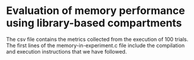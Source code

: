 <h1 style="font-size: 2em;">Evaluation of memory performance using library-based compartments</h1>

The csv file contains the metrics collected from the
execution of 100 trials. 
</br>
The first lines of the memory-in-experiment.c file include
the compilation and execution instructions that we have
followed.  
